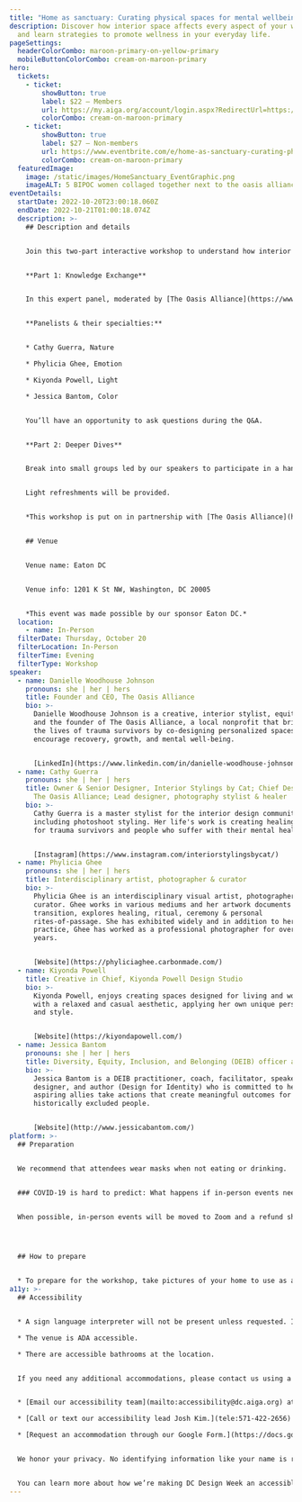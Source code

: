 ```yaml
---
title: "Home as sanctuary: Curating physical spaces for mental wellbeing"
description: Discover how interior space affects every aspect of your wellbeing,
  and learn strategies to promote wellness in your everyday life.
pageSettings:
  headerColorCombo: maroon-primary-on-yellow-primary
  mobileButtonColorCombo: cream-on-maroon-primary
hero:
  tickets:
    - ticket:
        showButton: true
        label: $22 — Members
        url: https://my.aiga.org/account/login.aspx?RedirectUrl=https://ikit.aiga.org/ikit_national_util/ikit-national-util-sso-redirect/?state=https%3A%2F%2Fdc.aiga.org%2Fevent%2Fhome-as-sanctuary-curating-physical-spaces-for-mental-wellbeing%2F%3Fredirect_source%3Deventbrite_register
        colorCombo: cream-on-maroon-primary
    - ticket:
        showButton: true
        label: $27 — Non-members
        url: https://www.eventbrite.com/e/home-as-sanctuary-curating-physical-spaces-for-mental-wellbeing-tickets-425454936167
        colorCombo: cream-on-maroon-primary
  featuredImage:
    image: /static/images/HomeSanctuary_EventGraphic.png
    imageALT: 5 BIPOC women collaged together next to the oasis alliance and eaton logos
eventDetails:
  startDate: 2022-10-20T23:00:18.060Z
  endDate: 2022-10-21T01:00:18.074Z
  description: >-
    ## Description and details


    Join this two-part interactive workshop to understand how interior space affects every aspect of your wellbeing, and learn strategies to promote wellness in your home and everyday life.


    **Part 1: Knowledge Exchange**


    In this expert panel, moderated by [The Oasis Alliance](https://www.theoasisalliance.org/)’s Founder and CEO Danielle Woodhouse Johnson, four interior design and mental wellness experts will weigh in on the connection between space and wellbeing.


    **Panelists & their specialties:**


    * Cathy Guerra, Nature

    * Phylicia Ghee, Emotion

    * Kiyonda Powell, Light

    * Jessica Bantom, Color 


    You’ll have an opportunity to ask questions during the Q&A.


    **Part 2: Deeper Dives**


    Break into small groups led by our speakers to participate in a hands-on activity focused on the speciality areas discussed during the panel. 


    Light refreshments will be provided.


    *This workshop is put on in partnership with [The Oasis Alliance](https://www.theoasisalliance.org/), a local nonprofit that brightens the lives of trauma survivors by co-designing personalized spaces that encourage recovery, growth, and mental wellbeing. A portion of the proceeds will go to The Oasis Alliance to support their work.*


    ## Venue


    Venue name: Eaton DC


    Venue info: 1201 K St NW, Washington, DC 20005


    *This event was made possible by our sponsor Eaton DC.*
  location:
    - name: In-Person
  filterDate: Thursday, October 20
  filterLocation: In-Person
  filterTime: Evening
  filterType: Workshop
speaker:
  - name: Danielle Woodhouse Johnson
    pronouns: she | her | hers
    title: Founder and CEO, The Oasis Alliance
    bio: >-
      Danielle Woodhouse Johnson is a creative, interior stylist, equity fellow,
      and the founder of The Oasis Alliance, a local nonprofit that brightens
      the lives of trauma survivors by co-designing personalized spaces that
      encourage recovery, growth, and mental well-being.


      [LinkedIn](https://www.linkedin.com/in/danielle-woodhouse-johnson-a374266a/)
  - name: Cathy Guerra
    pronouns: she | her | hers
    title: Owner & Senior Designer, Interior Stylings by Cat; Chief Design Officer,
      The Oasis Alliance; Lead designer, photography stylist & healer
    bio: >-
      Cathy Guerra is a master stylist for the interior design community
      including photoshoot styling. Her life's work is creating healing spaces
      for trauma survivors and people who suffer with their mental health.


      [Instagram](https://www.instagram.com/interiorstylingsbycat/)
  - name: Phylicia Ghee
    pronouns: she | her | hers
    title: Interdisciplinary artist, photographer & curator
    bio: >-
      Phylicia Ghee is an interdisciplinary visual artist, photographer and
      curator. Ghee works in various mediums and her artwork documents
      transition, explores healing, ritual, ceremony & personal
      rites-of-passage. She has exhibited widely and in addition to her art
      practice, Ghee has worked as a professional photographer for over 17
      years.


      [Website](https://phyliciaghee.carbonmade.com/)
  - name: Kiyonda Powell
    title: Creative in Chief, Kiyonda Powell Design Studio
    bio: >-
      Kiyonda Powell, enjoys creating spaces designed for living and working
      with a relaxed and casual aesthetic, applying her own unique personality
      and style.


      [Website](https://kiyondapowell.com/)
  - name: Jessica Bantom
    pronouns: she | her | hers
    title: Diversity, Equity, Inclusion, and Belonging (DEIB) officer and consultant
    bio: >-
      Jessica Bantom is a DEIB practitioner, coach, facilitator, speaker,
      designer, and author (Design for Identity) who is committed to helping
      aspiring allies take actions that create meaningful outcomes for
      historically excluded people.


      [Website](http://www.jessicabantom.com/)
platform: >-
  ## Preparation


  We recommend that attendees wear masks when not eating or drinking.


  ### COVID-19 is hard to predict: What happens if in-person events need to be canceled?


  When possible, in-person events will be moved to Zoom and a refund should not be expected. If an event is canceled in its entirety, a refund will be issued. In either scenario you will be notified immediately.




  ## How to prepare


  * To prepare for the workshop, take pictures of your home to use as a visual prompt during the breakout group activity.
a11y: >-
  ## Accessibility


  * A sign language interpreter will not be present unless requested. If requested, we will do our best to employ a sign language interpreter for the event.

  * The venue is ADA accessible.

  * There are accessible bathrooms at the location. 


  If you need any additional accommodations, please contact us using a method that works best for you:


  * [Email our accessibility team](mailto:accessibility@dc.aiga.org) at accessibility@dc.aiga.org.

  * [Call or text our accessibility lead Josh Kim.](tele:571-422-2656)

  * [Request an accommodation through our Google Form.](https://docs.google.com/forms/d/e/1FAIpQLSe2l-FrPiSaZxPjIAOUadYn3axaz6SyloV42CWg-HF65TTy1w/viewform)


  We honor your privacy. No identifying information like your name is required to request an accommodation, and all details will be deleted once completed.


  You can learn more about how we’re making DC Design Week an accessible experience by visiting our [accessibility statement](/accessibility/).
---
```

